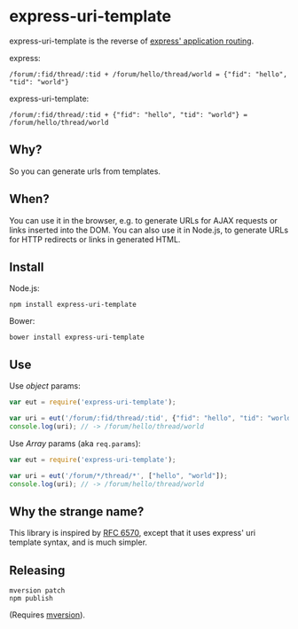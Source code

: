 # express-uri-template

express-uri-template is the reverse of [express' application routing](http://expressjs.com/api.html#app.VERB).

express:

```
/forum/:fid/thread/:tid + /forum/hello/thread/world = {"fid": "hello", "tid": "world"}
```

express-uri-template:

```
/forum/:fid/thread/:tid + {"fid": "hello", "tid": "world"} = /forum/hello/thread/world
```

## Why?

So you can generate urls from templates.

## When?

You can use it in the browser, e.g. to generate URLs for AJAX requests or links inserted into the DOM.
You can also use it in Node.js, to generate URLs for HTTP redirects or links in generated HTML.

## Install

Node.js:

```
npm install express-uri-template
```

Bower:

```
bower install express-uri-template
```

## Use

Use *object* params:

```javascript
var eut = require('express-uri-template');

var uri = eut('/forum/:fid/thread/:tid', {"fid": "hello", "tid": "world"});
console.log(uri); // -> /forum/hello/thread/world
```

Use *Array* params (aka `req.params`):

```javascript
var eut = require('express-uri-template');

var uri = eut('/forum/*/thread/*', ["hello", "world"]);
console.log(uri); // -> /forum/hello/thread/world
```

## Why the strange name?

This library is inspired by [RFC 6570](http://tools.ietf.org/html/rfc6570), except that it uses express'
uri template syntax, and is much simpler.

## Releasing

```
mversion patch
npm publish
```

(Requires [mversion](https://github.com/mikaelbr/mversion)).

